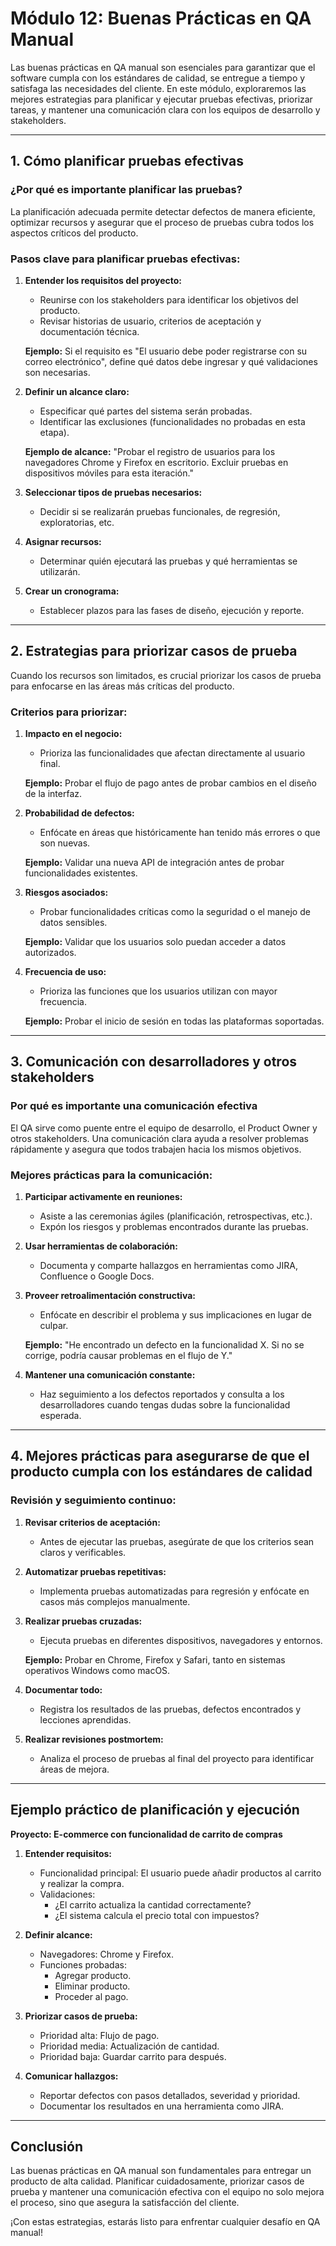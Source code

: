 # Módulo 12: Buenas Prácticas en QA Manual

Las buenas prácticas en QA manual son esenciales para garantizar que el software cumpla con los estándares de calidad, se entregue a tiempo y satisfaga las necesidades del cliente. En este módulo, exploraremos las mejores estrategias para planificar y ejecutar pruebas efectivas, priorizar tareas, y mantener una comunicación clara con los equipos de desarrollo y stakeholders.

---

## 1. Cómo planificar pruebas efectivas

### **¿Por qué es importante planificar las pruebas?**
La planificación adecuada permite detectar defectos de manera eficiente, optimizar recursos y asegurar que el proceso de pruebas cubra todos los aspectos críticos del producto.

### **Pasos clave para planificar pruebas efectivas:**
1. **Entender los requisitos del proyecto:**
   - Reunirse con los stakeholders para identificar los objetivos del producto.
   - Revisar historias de usuario, criterios de aceptación y documentación técnica.
   
   **Ejemplo:**
   Si el requisito es "El usuario debe poder registrarse con su correo electrónico", define qué datos debe ingresar y qué validaciones son necesarias.

2. **Definir un alcance claro:**
   - Especificar qué partes del sistema serán probadas.
   - Identificar las exclusiones (funcionalidades no probadas en esta etapa).

   **Ejemplo de alcance:** 
   "Probar el registro de usuarios para los navegadores Chrome y Firefox en escritorio. Excluir pruebas en dispositivos móviles para esta iteración."

3. **Seleccionar tipos de pruebas necesarios:**
   - Decidir si se realizarán pruebas funcionales, de regresión, exploratorias, etc.

4. **Asignar recursos:**
   - Determinar quién ejecutará las pruebas y qué herramientas se utilizarán.

5. **Crear un cronograma:**
   - Establecer plazos para las fases de diseño, ejecución y reporte.

---

## 2. Estrategias para priorizar casos de prueba

Cuando los recursos son limitados, es crucial priorizar los casos de prueba para enfocarse en las áreas más críticas del producto.

### **Criterios para priorizar:**
1. **Impacto en el negocio:**
   - Prioriza las funcionalidades que afectan directamente al usuario final.

   **Ejemplo:** Probar el flujo de pago antes de probar cambios en el diseño de la interfaz.

2. **Probabilidad de defectos:**
   - Enfócate en áreas que históricamente han tenido más errores o que son nuevas.

   **Ejemplo:** Validar una nueva API de integración antes de probar funcionalidades existentes.

3. **Riesgos asociados:**
   - Probar funcionalidades críticas como la seguridad o el manejo de datos sensibles.

   **Ejemplo:** Validar que los usuarios solo puedan acceder a datos autorizados.

4. **Frecuencia de uso:**
   - Prioriza las funciones que los usuarios utilizan con mayor frecuencia.

   **Ejemplo:** Probar el inicio de sesión en todas las plataformas soportadas.

---

## 3. Comunicación con desarrolladores y otros stakeholders

### **Por qué es importante una comunicación efectiva**
El QA sirve como puente entre el equipo de desarrollo, el Product Owner y otros stakeholders. Una comunicación clara ayuda a resolver problemas rápidamente y asegura que todos trabajen hacia los mismos objetivos.

### **Mejores prácticas para la comunicación:**
1. **Participar activamente en reuniones:**
   - Asiste a las ceremonias ágiles (planificación, retrospectivas, etc.).
   - Expón los riesgos y problemas encontrados durante las pruebas.

2. **Usar herramientas de colaboración:**
   - Documenta y comparte hallazgos en herramientas como JIRA, Confluence o Google Docs.

3. **Proveer retroalimentación constructiva:**
   - Enfócate en describir el problema y sus implicaciones en lugar de culpar.

   **Ejemplo:** 
   "He encontrado un defecto en la funcionalidad X. Si no se corrige, podría causar problemas en el flujo de Y."

4. **Mantener una comunicación constante:**
   - Haz seguimiento a los defectos reportados y consulta a los desarrolladores cuando tengas dudas sobre la funcionalidad esperada.

---

## 4. Mejores prácticas para asegurarse de que el producto cumpla con los estándares de calidad

### **Revisión y seguimiento continuo:**
1. **Revisar criterios de aceptación:**
   - Antes de ejecutar las pruebas, asegúrate de que los criterios sean claros y verificables.

2. **Automatizar pruebas repetitivas:**
   - Implementa pruebas automatizadas para regresión y enfócate en casos más complejos manualmente.

3. **Realizar pruebas cruzadas:**
   - Ejecuta pruebas en diferentes dispositivos, navegadores y entornos.

   **Ejemplo:** 
   Probar en Chrome, Firefox y Safari, tanto en sistemas operativos Windows como macOS.

4. **Documentar todo:**
   - Registra los resultados de las pruebas, defectos encontrados y lecciones aprendidas.

5. **Realizar revisiones postmortem:**
   - Analiza el proceso de pruebas al final del proyecto para identificar áreas de mejora.

---

## Ejemplo práctico de planificación y ejecución
**Proyecto: E-commerce con funcionalidad de carrito de compras**

1. **Entender requisitos:**
   - Funcionalidad principal: El usuario puede añadir productos al carrito y realizar la compra.
   - Validaciones:
     - ¿El carrito actualiza la cantidad correctamente?
     - ¿El sistema calcula el precio total con impuestos?

2. **Definir alcance:**
   - Navegadores: Chrome y Firefox.
   - Funciones probadas:
     - Agregar producto.
     - Eliminar producto.
     - Proceder al pago.

3. **Priorizar casos de prueba:**
   - Prioridad alta: Flujo de pago.
   - Prioridad media: Actualización de cantidad.
   - Prioridad baja: Guardar carrito para después.

4. **Comunicar hallazgos:**
   - Reportar defectos con pasos detallados, severidad y prioridad.
   - Documentar los resultados en una herramienta como JIRA.

---

## Conclusión
Las buenas prácticas en QA manual son fundamentales para entregar un producto de alta calidad. Planificar cuidadosamente, priorizar casos de prueba y mantener una comunicación efectiva con el equipo no solo mejora el proceso, sino que asegura la satisfacción del cliente. 

¡Con estas estrategias, estarás listo para enfrentar cualquier desafío en QA manual!
